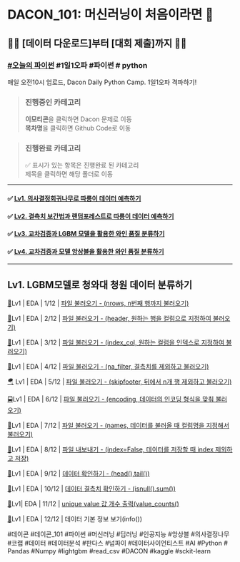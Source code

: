 # DACON_101: 머신러닝이 처음이라면 🤔
## 🏃‍♀️ [데이터 다운로드]부터 ️[대회 제출]까지 🏃‍♂

### [#오늘의 파이썬](https://dacon.io/competitions/open/235698/overview/description) #1일1오파 #파이썬 # python
매일 오전10시 업로드, Dacon Daily Python Camp. 1일1오파 격파하기!   



> ### **진행중인 카테고리**
> **이모티콘**을 클릭하면 Dacon 문제로 이동   
> **목차명**을 클릭하면 Github Code로 이동


> ### **진행완료 카테고리**
> ✅ 표시가 있는 항목은 진행완료 된 카테고리   
> 제목을 클릭하면 해당 폴더로 이동



***



#### ✅ [Lv1. 의사결정회귀나무로 따릉이 데이터 예측하기](https://github.com/xoyeon/Dacon-Daily-Python-Camp/tree/main/Lv1.%20%EC%9D%98%EC%82%AC%EA%B2%B0%EC%A0%95%ED%9A%8C%EA%B7%80%EB%82%98%EB%AC%B4%EB%A1%9C%20%EB%94%B0%EB%A6%89%EC%9D%B4%20%EB%8D%B0%EC%9D%B4%ED%84%B0%20%EC%98%88%EC%B8%A1%ED%95%98%EA%B8%B0)


#### ✅ [Lv2. 결측치 보간법과 랜덤포레스트로 따릉이 데이터 예측하기](https://github.com/xoyeon/Dacon-Daily-Python-Camp/tree/main/Lv2.%20%EA%B2%B0%EC%B8%A1%EC%B9%98%20%EB%B3%B4%EA%B0%84%EB%B2%95%EA%B3%BC%20%EB%9E%9C%EB%8D%A4%ED%8F%AC%EB%A0%88%EC%8A%A4%ED%8A%B8%EB%A1%9C%20%EB%94%B0%EB%A6%89%EC%9D%B4%20%EB%8D%B0%EC%9D%B4%ED%84%B0%20%EC%98%88%EC%B8%A1%ED%95%98%EA%B8%B0)


#### ✅ [Lv3. 교차검증과 LGBM 모델을 활용한 와인 품질 분류하기](https://github.com/xoyeon/Dacon-Daily-Python-Camp/tree/main/Lv3.%20%EA%B5%90%EC%B0%A8%EA%B2%80%EC%A6%9D%EA%B3%BC%20LGBM%20%EB%AA%A8%EB%8D%B8%EC%9D%84%20%ED%99%9C%EC%9A%A9%ED%95%9C%20%EC%99%80%EC%9D%B8%20%ED%92%88%EC%A7%88%20%EB%B6%84%EB%A5%98%ED%95%98%EA%B8%B0)


#### ✅ [Lv4. 교차검증과 모델 앙상블을 활용한 와인 품질 분류하기](https://github.com/xoyeon/Dacon-Daily-Python-Camp/tree/main/Lv4.%20%EA%B5%90%EC%B0%A8%EA%B2%80%EC%A6%9D%EA%B3%BC%20%EB%AA%A8%EB%8D%B8%20%EC%95%99%EC%83%81%EB%B8%94%EC%9D%84%20%ED%99%9C%EC%9A%A9%ED%95%9C%20%EC%99%80%EC%9D%B8%20%ED%92%88%EC%A7%88%20%EB%B6%84%EB%A5%98%ED%95%98%EA%B8%B0)



***


## Lv1. LGBM모델로 청와대 청원 데이터 분류하기


[💫](https://dacon.io/competitions/open/235698/talkboard/404389?page=1&dtype=recent)Lv1 | EDA  | 1/12 | [파일 불러오기 - (nrows, n번째 행까지 불러오기)](Lv1_EDA_1_12_데이터불러오기_(1)_.ipynb)

[🚗](https://dacon.io/competitions/open/235698/talkboard/404396?page=1&dtype=recent)Lv1 | EDA | 2/12 | [파일 불러오기 - (header, 원하는 행을 컬럼으로 지정하여 불러오기)](Lv1_EDA_2_12_데이터불러오기_(2).ipynb)

[🚓](https://dacon.io/competitions/open/235698/talkboard/404397?page=1&dtype=recent)Lv1 | EDA | 3/12 | [파일 불러오기 - (index_col, 원하는 컬럼을 인덱스로 지정하여 불러오기)](Lv1_EDA_3_12_데이터불러오기(read)_(3).ipynb)

[🚕](https://dacon.io/competitions/open/235698/talkboard/404398?page=1&dtype=recent)Lv1 | EDA | 4/12 | [파일 불러오기 - (na_filter, 결측치를 제외하고 불러오기)](Lv1_EDA_4_12_데이터불러오기_(4)_.ipynb)

[🪂](https://dacon.io/competitions/open/235698/talkboard/404429?page=1&dtype=recent) Lv1 | EDA | 5/12 | [파일 불러오기 - (skipfooter, 뒤에서 n개 행 제외하고 불러오기)](Lv1_EDA_5_12_데이터불러오기_(5)_.ipynb)

[🚍](https://dacon.io/competitions/open/235698/talkboard/404431?page=1&dtype=recent)Lv1 | EDA | 6/12 | [파일 불러오기 - (encoding, 데이터의 인코딩 형식을 맞춰 불러오기)](Lv1_EDA_6_12_데이터불러오기_(6)_.ipynb)

[🚆](https://dacon.io/competitions/open/235698/talkboard/404463?page=1&dtype=recent&ptype)Lv1 | EDA | 7/12 | [파일 불러오기 - (names, 데이터를 불러올 때 컬럼명을 지정해서 불러오기)](Lv1_EDA_7_12_데이터불러오기_(7)_.ipynb)

[🍈](https://dacon.io/competitions/open/235698/talkboard/404464?page=1&dtype=recent)Lv1 | EDA | 8/12 | [파일 내보내기 - (index=False, 데이터를 저장할 때 index 제외하고 저장)](Lv1_EDA_8_12_데이터불러오기_(8)_.ipynb)

[🍉](https://dacon.io/competitions/open/235698/talkboard/404465?page=1&dtype=recent&ptype)Lv1 | EDA | 9/12 | [데이터 확인하기 - (head(),tail())](Lv1_EDA_9_12_데이터불러오기_(9)_.ipynb)

[🍊](https://dacon.io/competitions/open/235698/talkboard/404470?page=1&dtype=recent&ptype)Lv1 | EDA | 10/12 | [데이터 결측치 확인하기 - (isnull().sum())](Lv1_EDA_10_12_데이터_결측치_확인하기_.ipynb)

[🍋](https://dacon.io/competitions/open/235698/talkboard/404479)Lv1| EDA | 11/12 | [unique value 값 개수 출력(value_counts()](Lv1_EDA_11_12_value_counts_.ipynb)

[🍌](https://dacon.io/competitions/open/235698/talkboard/404480?page=1&dtype=recent&ptype)Lv1 | EDA | 12/12 | 데이터 기본 정보 보기(info())





#데이콘 #데이콘_101 #파이썬 #머신러닝 #딥러닝 #인공지능 #앙상블 #의사결정나무 #코랩 #데이터 #데이터분석 #판다스 #넘파이 #데이터사이언티스트 #AI #Python # Pandas #Numpy #lightgbm #read_csv #DACON #kaggle #sckit-learn

